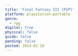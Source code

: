 ```yaml
---
title: 'Final Fantasy III [PSP]'
platform: playstation-portable
genre:
  - rpg
digital: true
physical: false
guide: false
pending: false
posted: 2014-02-10
---
```

